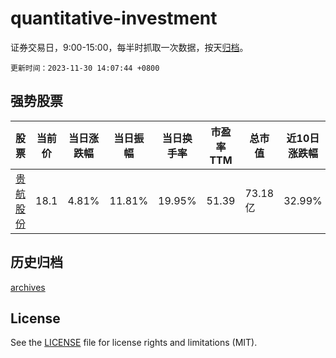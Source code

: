 # quantitative-investment

证券交易日，9:00-15:00，每半时抓取一次数据，按天[归档](archives)。

`更新时间：2023-11-30 14:07:44 +0800`

## 强势股票

|股票|当前价|当日涨跌幅|当日振幅|当日换手率|市盈率TTM|总市值|近10日涨跌幅|
|----|----|----|----|----|----|----|----|
|[贵航股份](https://xueqiu.com/S/SH600523)|18.1|4.81%|11.81%|19.95%|51.39|73.18亿|32.99%|

## 历史归档

[archives](archives)

## License

See the [LICENSE](LICENSE) file for license rights and limitations (MIT).